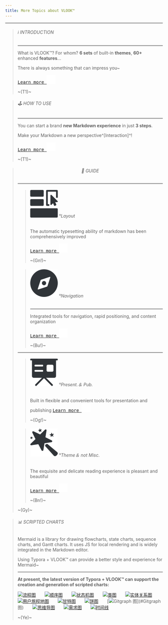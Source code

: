```yaml
---
title: More Topics about VLOOK™
---
```




---

> ###### ℹ️ INTRODUCTION
>
> ---
>
> What is VLOOK™? For whom? **6 sets** of built-in **themes**, **60+** enhanced **features**...
>
> There is always something that can impress you~
>
> [<kbd>Learn more ![](pic/icon-forward.svg?fill=text#icon)</kbd>](index-en.md)
>
> ~(T1)~

> ###### 🕹 HOW TO USE
>
> ---
>
> You can start a brand **new Markdown experience** in just **3 steps**.
>
> Make your Markdown a new perspective^[Interaction]^!
>
> [<kbd>Learn more ![](pic/icon-forward.svg?fill=text#icon)</kbd>](index-en.md#how-to-use)
>
> ~(T1)~



> ###### <center>🎯 GUIDE</center>
>
> ---
>
> > ###### ![](pic/qico-types-light.svg?fill=text#icon) °Layout
> >
> > The automatic typesetting ability of markdown has been comprehensively improved
> >
> > [<kbd>Learn more ![](pic/icon-forward.svg?fill=text#icon)</kbd>](guide.md#快速入坑°文档排版)
> >
> > ~(Gn!)~
>
> >
> > ###### ![](pic/qico-nav-light.svg?fill=text#icon) °Navigation
> > 
> > ---
> >
> > Integrated tools for navigation, rapid positioning, and content organization
> >
> > [<kbd>Learn more ![](pic/icon-forward.svg?fill=text#icon)</kbd>](guide2.md#快速入坑°内容导航)
> >
> > ~(Bu!)~
>
> ---
>
> > ###### ![](pic/qico-pres-light.svg?fill=text#icon) °Present.＆ Pub.
> >
> > Built in flexible and convenient tools for presentation and publishing
> > [<kbd>Learn more ![](pic/icon-forward.svg?fill=text#icon)</kbd>](guide2.md#快速入坑°演示与出版辅助)
> > 
> >~(Og!)~
> 
>> ###### ![](pic/qico-theme-light.svg?fill=text#icon) °Theme＆ not Misc.
> >
> > The exquisite and delicate reading experience is pleasant and beautiful
> >
> > [<kbd>Learn more ![](pic/icon-forward.svg?fill=text#icon)</kbd>](guide2.md#快速入坑°主题与不杂项)
> >
> > ~(Bn!)~
> 
>~(Gy)~



> ###### 📊 SCRIPTED CHARTS
>
> Mermaid is a library for drawing flowcharts, state charts, sequence charts, and Gantt charts. It uses JS for local rendering and is widely integrated in the Markdown editor.
>
> Using Typora + VLOOK™ can provide a better style and experience for Mermaid~
>
> ------
>
> **At present, the latest version of Typora + VLOOK™ can support the creation and generation of scripted charts:**
>
> 
>
> [![流程图](https://madmaxchow.gitee.io/vlookres/pic/dg-flowcharts.png?inline=true&srcset=@2x&darksrc=invert#frame)](#流程图)　　[![顺序图](https://madmaxchow.gitee.io/vlookres/pic/dg-seq.png?inline=true&srcset=@2x&darksrc=invert#frame)](#顺序图)　　[![状态机图](https://madmaxchow.gitee.io/vlookres/pic/dg-state.png?inline=true&srcset=@2x&darksrc=invert#frame)](#状态机图)　　[![类图](https://madmaxchow.gitee.io/vlookres/pic/dg-class.png?inline=true&srcset=@2x&darksrc=invert#frame)](#类图)　　[![实体关系图](https://madmaxchow.gitee.io/vlookres/pic/dg-er.png?inline=true&srcset=@2x&darksrc=invert#frame)](#实体关系图)　　[![用户旅程地图](https://madmaxchow.gitee.io/vlookres/pic/dg-uj.png?inline=true&srcset=@2x&darksrc=invert#frame)](#用户旅程地图)　　[![甘特图](https://madmaxchow.gitee.io/vlookres/pic/dg-gantt.png?inline=true&srcset=@2x&darksrc=invert#frame)](#甘特图)　　[![饼图](https://madmaxchow.gitee.io/vlookres/pic/dg-pie.png?inline=true&srcset=@2x&darksrc=invert#frame)](#饼图)　　[![Gitgraph 图](https://madmaxchow.gitee.io/vlookres/pic/dg-gitgraph.png?inline=true&srcset=@2x&darksrc=invert#frame)](#Gitgraph 图)　　[![思维导图](https://madmaxchow.gitee.io/vlookres/pic/dg-mindmap.png?inline=true&srcset=@2x&darksrc=invert#frame)](#思维导图)　　[![需求图](https://madmaxchow.gitee.io/vlookres/pic/dg-req.png?inline=true&srcset=@2x&darksrc=invert#frame)](#需求图)　　[![时间线](https://madmaxchow.gitee.io/vlookres/pic/dg-timeline.png?inline=true&srcset=@2x&darksrc=invert#frame)](#时间线)
>
> ~(Ye)~
